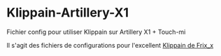 # Klippain-Artillery-X1
Fichier config pour utiliser Klippain sur Artillery X1 + Touch-mi


Il s'agit des fichiers de configurations pour l'excellent [Klippain de Frix_x](https://github.com/Frix-x/klippain?tab=readme-ov-file#klippain)
